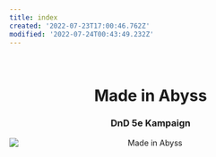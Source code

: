 ```yaml
---
title: index
created: '2022-07-23T17:00:46.762Z'
modified: '2022-07-24T00:43:49.232Z'
---
```


<div class="meta_for_parser tablespecs" style="visibility:hidden">index</div>
  <div class="main" id="padded" markdown="1" align="center">

# Made in Abyss
### DnD 5e Kampaign

<img style="display: block; margin-left: auto; margin-right: auto; max-height: 100%; max-lenght: 100%;" src="https://cdn.discordapp.com/attachments/1000054154070327356/1000054455481413702/orth2.webp" alt="Made in Abyss">
</div>
